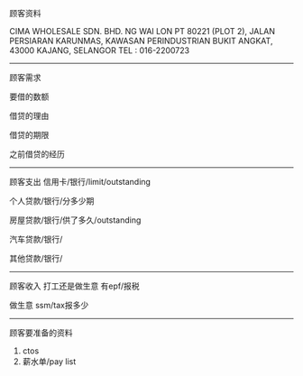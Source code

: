 顾客资料

CIMA WHOLESALE SDN. BHD.
NG WAI LON PT 80221 (PLOT 2), JALAN PERSIARAN KARUNMAS, KAWASAN PERINDUSTRIAN BUKIT ANGKAT, 43000 KAJANG, SELANGOR TEL : 016-2200723

-----------------
顾客需求


要借的数额

借贷的理由

借贷的期限

之前借贷的经历


--------------
顾客支出
信用卡/银行/limit/outstanding


个人贷款/银行/分多少期

房屋贷款/银行/供了多久/outstanding

汽车贷款/银行/


其他贷款/银行/

-----------
顾客收入
打工还是做生意
有epf/报税

做生意 ssm/tax报多少

-------
顾客要准备的资料
1. ctos
2. 薪水单/pay list




